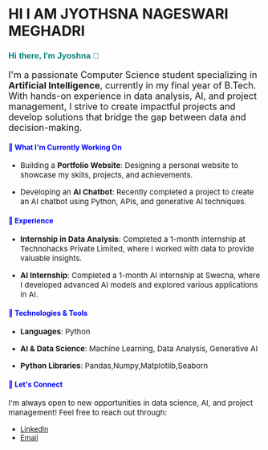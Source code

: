 # HI I AM JYOTHSNA NAGESWARI MEGHADRI

<h3 style="font-family: Arial, sans-serif; color: teal">Hi there, I'm Jyoshna 👋</h3>

<p style="font-size:18px">I'm a passionate Computer Science student specializing in <strong>Artificial Intelligence</strong>, currently in my final year of B.Tech. With hands-on experience in data analysis, AI, and project management, I strive to create impactful projects and develop solutions that bridge the gap between data and decision-making.</p>

<h4 style="color:blue">🌱 What I'm Currently Working On</h4>
<ul>
  <li><p style="font-size:15px">Building a <strong>Portfolio Website</strong>: Designing a personal website to showcase my skills, projects, and achievements.</p></li>
  <li><p style="font-size:15px">Developing an <strong>AI Chatbot</strong>: Recently completed a project to create an AI chatbot using Python, APIs, and generative AI techniques.</p></li>
  
</ul>

<h4 style="color:blue">💼 Experience</h4>
<ul>
  <li><p style="font-size:15px"><strong>Internship in Data Analysis</strong>: Completed a 1-month internship at Technohacks Private Limited, where I worked with data to provide valuable insights.</p></li>
  <li><p style="font-size:15px"><strong>AI Internship</strong>: Completed a 1-month AI internship at Swecha, where I developed advanced AI models and explored various applications in AI.</p></li>
</ul>

<h4 style="color:blue">🔧 Technologies & Tools</h4>
<ul>
  <li><p style="font-size:15px"><strong>Languages</strong>: Python</p></li>
  <li><p style="font-size:15px"><strong>AI & Data Science</strong>: Machine Learning, Data Analysis, Generative AI</p></li>
  <li><p style="font-size:15px"><strong>Python Libraries</strong>: Pandas,Numpy,Matplotlib,Seaborn</p></li>
  
</ul>

<h4 style="color:blue">🤝 Let's Connect</h4>
<p style="font-size:15px">I'm always open to new opportunities in data science, AI, and project management! Feel free to reach out through:</p>

- [LinkedIn](https://www.linkedin.com/in/jyothsna-nageswari-meghadri-734023234/)
- [Email](mailto:meghadrijyothsnanageswari@gmail.com)
  
